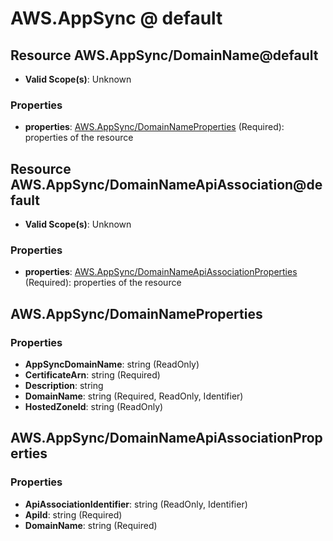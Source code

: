 # AWS.AppSync @ default

## Resource AWS.AppSync/DomainName@default
* **Valid Scope(s)**: Unknown
### Properties
* **properties**: [AWS.AppSync/DomainNameProperties](#awsappsyncdomainnameproperties) (Required): properties of the resource

## Resource AWS.AppSync/DomainNameApiAssociation@default
* **Valid Scope(s)**: Unknown
### Properties
* **properties**: [AWS.AppSync/DomainNameApiAssociationProperties](#awsappsyncdomainnameapiassociationproperties) (Required): properties of the resource

## AWS.AppSync/DomainNameProperties
### Properties
* **AppSyncDomainName**: string (ReadOnly)
* **CertificateArn**: string (Required)
* **Description**: string
* **DomainName**: string (Required, ReadOnly, Identifier)
* **HostedZoneId**: string (ReadOnly)

## AWS.AppSync/DomainNameApiAssociationProperties
### Properties
* **ApiAssociationIdentifier**: string (ReadOnly, Identifier)
* **ApiId**: string (Required)
* **DomainName**: string (Required)

